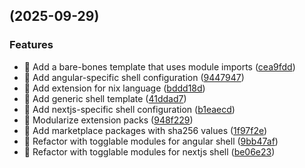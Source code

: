 ##  (2025-09-29)

### Features

* :wrench: Add a bare-bones template that uses module imports ([cea9fdd](https://github.com/kozm9000/vscodium-with-extensions-nix-shell/commit/cea9fddf3b02dd5df19b4fe09a81a98bdd05b11b))
* :wrench: Add angular-specific shell configuration ([9447947](https://github.com/kozm9000/vscodium-with-extensions-nix-shell/commit/9447947e6576ecd987cf5a026cc1950735f7793f))
* :wrench: Add extension for nix language ([bddd18d](https://github.com/kozm9000/vscodium-with-extensions-nix-shell/commit/bddd18d6d86de5efb201094abb3f0c0bfd6c31ff))
* :wrench: Add generic shell template ([41ddad7](https://github.com/kozm9000/vscodium-with-extensions-nix-shell/commit/41ddad782040e6f49cc72f088a9b9f33438c8922))
* :wrench: Add nextjs-specific shell configuration ([b1eaecd](https://github.com/kozm9000/vscodium-with-extensions-nix-shell/commit/b1eaecd650c33ffaf38ed33cb121f8d4e3347c3e))
* :wrench: Modularize extension packs ([948f229](https://github.com/kozm9000/vscodium-with-extensions-nix-shell/commit/948f229db0212d27d662a7e2c4fd25921530e580))
* 🔧 Add marketplace packages with sha256 values ([1f97f2e](https://github.com/kozm9000/vscodium-with-extensions-nix-shell/commit/1f97f2e1512fb227b96d60a83ba42962f1944bff))
* 🔧 Refactor with togglable modules for angular shell ([9bb47af](https://github.com/kozm9000/vscodium-with-extensions-nix-shell/commit/9bb47af292147fe858c9877643209bc961f081e0))
* 🔧 Refactor with togglable modules for nextjs shell ([be06e23](https://github.com/kozm9000/vscodium-with-extensions-nix-shell/commit/be06e23e74260ceb5009df9af740c7403d91b542))

